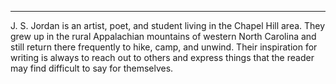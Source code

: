 ---
J. S. Jordan is an artist, poet, and student living in the Chapel Hill area. They grew up in the rural Appalachian mountains of western North Carolina and still return there frequently to hike, camp, and unwind. Their inspiration for writing is always to reach out to others and express things that the reader may find difficult to say for themselves.
